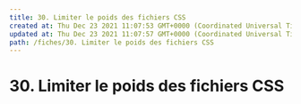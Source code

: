 ```yaml
---
title: 30. Limiter le poids des fichiers CSS
created at: Thu Dec 23 2021 11:07:53 GMT+0000 (Coordinated Universal Time)
updated at: Thu Dec 23 2021 11:07:57 GMT+0000 (Coordinated Universal Time)
path: /fiches/30. Limiter le poids des fichiers CSS
---
```


# 30. Limiter le poids des fichiers CSS
